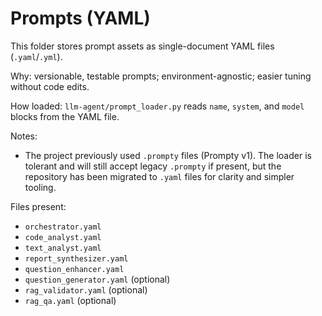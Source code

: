 # Prompts (YAML)

This folder stores prompt assets as single-document YAML files (`.yaml`/`.yml`).

Why: versionable, testable prompts; environment-agnostic; easier tuning without code edits.

How loaded: `llm-agent/prompt_loader.py` reads `name`, `system`, and `model` blocks from the YAML file.

Notes:
- The project previously used `.prompty` files (Prompty v1). The loader is tolerant and will
	still accept legacy `.prompty` if present, but the repository has been migrated to `.yaml` files
	for clarity and simpler tooling.

Files present:
- `orchestrator.yaml`
- `code_analyst.yaml`
- `text_analyst.yaml`
- `report_synthesizer.yaml`
- `question_enhancer.yaml`
- `question_generator.yaml` (optional)
- `rag_validator.yaml` (optional)
- `rag_qa.yaml` (optional)
